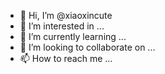 - 👋 Hi, I’m @xiaoxincute
- 👀 I’m interested in ...
- 🌱 I’m currently learning ...
- 💞️ I’m looking to collaborate on ...
- 📫 How to reach me ...

<!---
xiaoxincute/xiaoxincute is a ✨ special ✨ repository because its `README.md` (this file) appears on your GitHub profile.
You can click the Preview link to take a look at your changes.
--->
